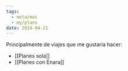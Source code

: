 ```yaml
---
tags:
  - meta/moc
  - my/plans
date: 2024-04-21
---
```

Principalmente de viajes que me gustaría hacer:
* [[Planes sola]]
* [[Planes con Enara]]

